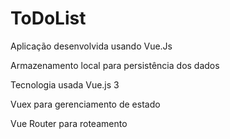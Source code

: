 <h1>ToDoList</h1>
<p> Aplicação desenvolvida usando Vue.Js</p>
<p>Armazenamento local para persistência dos dados</p>
<p>Tecnologia usada Vue.js 3</p>
<p>Vuex para gerenciamento de estado</p>
<p>Vue Router para roteamento</p>

